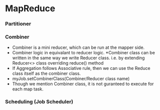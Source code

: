 # MapReduce

### Partitioner


### Combiner
* Combiner is a mini reducer, which can be run at the mapper side.
* Combiner logic in equivalant to reducer logic.
*Combiner class can be written in the same way we write Reducer class. i.e. by extending Reducer<> class overriding reduce() method
* If Aggregation follows Associative rule, then we can use the Reduce class itself as the combiner class.
* myJob.setCombinerClass(Combiner/Reducer class name)
* Though we mention Combiner class, it is not guranteed to execute for each map task.


### Scheduling (Job Scheduler)

